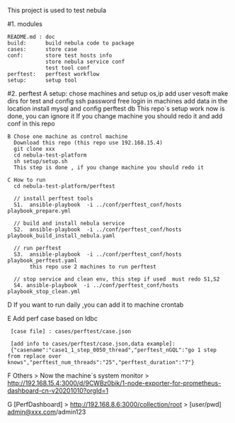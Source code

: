 This project is used to test nebula

#1. modules 

    README.md : doc
    build:      build nebula code to package
    cases:      store case
    conf:       store test hosts info 
                store nebula service conf
                test tool conf
    perftest:   perftest workflow
    setup:      setup tool


#2. perftest
    A setup: 
      chose machines and setup os,ip 
      add user vesoft  make dirs for test and  config ssh password free login in machines
      add data in the location 
      install mysql and config perftest db 
      This repo`s setup work now is done, you can ignore it 
      If you change machine you should  redo it and add conf in this repo
      
    B Chose one machine as control machine
      Download this repo (this repo use 192.168.15.4)
      git clone xxx
      cd nebula-test-platform
      sh setup/setup.sh
      This step is done , if you change machine you should redo it 

    C How to run 
      cd nebula-test-platform/perftest

      // install perftest tools 
      S1.  ansible-playbook  -i ../conf/perftest_conf/hosts  playbook_prepare.yml
 
      // build and install nebula service 
      S2.  ansible-playbook  -i ../conf/perftest_conf/hosts playbook_build_install_nebula.yaml
 
      // run perftest
      S3.  ansible-playbook  -i ../conf/perftest_conf/hosts playbook_perftest.yaml
           this repo use 2 machines to run perftest          

      // stop service and clean env, this step if used  must redo S1,S2 
      S4. ansible-playbook  -i ../conf/perftest_conf/hosts playbook_stop_clean.yml
   
   D If you want to run daily ,you can add it to machine  crontab 
   
   E Add perf case based on ldbc

     [case file] : cases/perftest/case.json
 
     [add info to cases/perftest/case.json,data example]:
     {"casename":"case1_1_step_0050_thread","perftest_nGQL":"go 1 step from replace over knows","perftest_num_threads":"25","perftest_duration":"7"}     

   F Others
     > Now the machine`s system monitor
     > http://192.168.15.4:3000/d/9CWBz0bik/1-node-exporter-for-prometheus-dashboard-cn-v20201010?orgId=1
     
   G [PerfDashboard]
     > http://192.168.8.6:3000/collection/root 
     > [user/pwd] admin@xxx.com/admin123 
    
 
